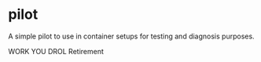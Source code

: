 # pilot
A simple pilot to use in container setups for testing and diagnosis purposes.

WORK YOU DROL
Retirement